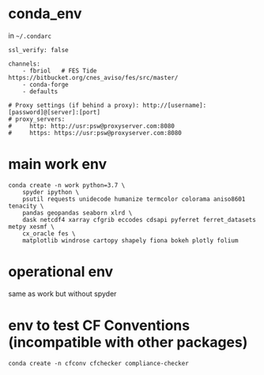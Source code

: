 # conda_env

in `~/.condarc`
```
ssl_verify: false

channels:
    - fbriol   # FES Tide https://bitbucket.org/cnes_aviso/fes/src/master/
    - conda-forge
    - defaults

# Proxy settings (if behind a proxy): http://[username]:[password]@[server]:[port] 
# proxy_servers:
#     http: http://usr:psw@proxyserver.com:8080
#     https: https://usr:psw@proxyserver.com:8080
```

# main work env
```
conda create -n work python=3.7 \
    spyder ipython \
    psutil requests unidecode humanize termcolor colorama aniso8601 tenacity \
    pandas geopandas seaborn xlrd \
    dask netcdf4 xarray cfgrib eccodes cdsapi pyferret ferret_datasets metpy xesmf \
    cx_oracle fes \
    matplotlib windrose cartopy shapely fiona bokeh plotly folium
```

# operational env
same as work but without spyder

# env to test CF Conventions (incompatible with other packages)
`conda create -n cfconv cfchecker compliance-checker`
